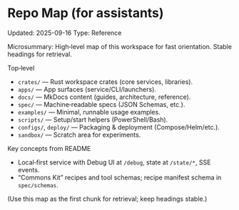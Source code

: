 # Repo Map (for assistants)
Updated: 2025-09-16
Type: Reference

Microsummary: High‑level map of this workspace for fast orientation. Stable headings for retrieval.

Top‑level
- `crates/` — Rust workspace crates (core services, libraries).
- `apps/` — App surfaces (service/CLI/launchers).
- `docs/` — MkDocs content (guides, architecture, reference).
- `spec/` — Machine‑readable specs (JSON Schemas, etc.).
- `examples/` — Minimal, runnable usage examples.
- `scripts/` — Setup/start helpers (PowerShell/Bash).
- `configs/`, `deploy/` — Packaging & deployment (Compose/Helm/etc.).
- `sandbox/` — Scratch area for experiments.

Key concepts from README
- Local‑first service with Debug UI at `/debug`, state at `/state/*`, SSE events.
- “Commons Kit” recipes and tool schemas; recipe manifest schema in `spec/schemas`.

(Use this map as the first chunk for retrieval; keep headings stable.)

